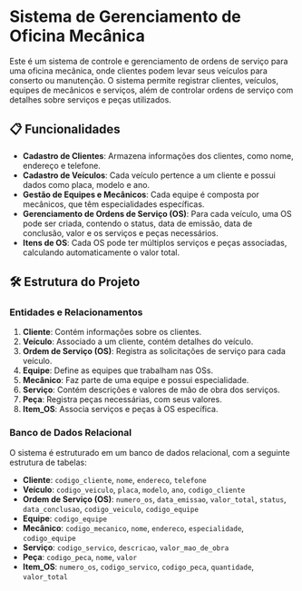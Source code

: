# Sistema de Gerenciamento de Oficina Mecânica

Este é um sistema de controle e gerenciamento de ordens de serviço para uma oficina mecânica, onde clientes podem levar seus veículos para conserto ou manutenção. O sistema permite registrar clientes, veículos, equipes de mecânicos e serviços, além de controlar ordens de serviço com detalhes sobre serviços e peças utilizados.

## 📋 Funcionalidades

- **Cadastro de Clientes**: Armazena informações dos clientes, como nome, endereço e telefone.
- **Cadastro de Veículos**: Cada veículo pertence a um cliente e possui dados como placa, modelo e ano.
- **Gestão de Equipes e Mecânicos**: Cada equipe é composta por mecânicos, que têm especialidades específicas.
- **Gerenciamento de Ordens de Serviço (OS)**: Para cada veículo, uma OS pode ser criada, contendo o status, data de emissão, data de conclusão, valor e os serviços e peças necessários.
- **Itens de OS**: Cada OS pode ter múltiplos serviços e peças associadas, calculando automaticamente o valor total.

## 🛠️ Estrutura do Projeto

### Entidades e Relacionamentos

1. **Cliente**: Contém informações sobre os clientes.
2. **Veículo**: Associado a um cliente, contém detalhes do veículo.
3. **Ordem de Serviço (OS)**: Registra as solicitações de serviço para cada veículo.
4. **Equipe**: Define as equipes que trabalham nas OSs.
5. **Mecânico**: Faz parte de uma equipe e possui especialidade.
6. **Serviço**: Contém descrições e valores de mão de obra dos serviços.
7. **Peça**: Registra peças necessárias, com seus valores.
8. **Item_OS**: Associa serviços e peças à OS específica.

### Banco de Dados Relacional

O sistema é estruturado em um banco de dados relacional, com a seguinte estrutura de tabelas:

- **Cliente**: `codigo_cliente`, `nome`, `endereco`, `telefone`
- **Veículo**: `codigo_veiculo`, `placa`, `modelo`, `ano`, `codigo_cliente`
- **Ordem de Serviço (OS)**: `numero_os`, `data_emissao`, `valor_total`, `status`, `data_conclusao`, `codigo_veiculo`, `codigo_equipe`
- **Equipe**: `codigo_equipe`
- **Mecânico**: `codigo_mecanico`, `nome`, `endereco`, `especialidade`, `codigo_equipe`
- **Serviço**: `codigo_servico`, `descricao`, `valor_mao_de_obra`
- **Peça**: `codigo_peca`, `nome`, `valor`
- **Item_OS**: `numero_os`, `codigo_servico`, `codigo_peca`, `quantidade`, `valor_total`